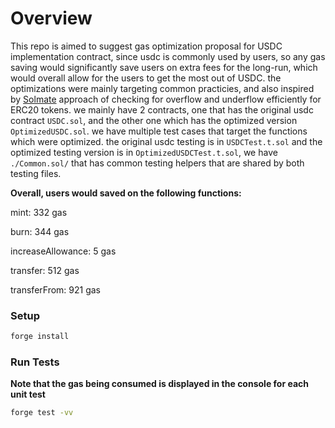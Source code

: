 # Overview

This repo is aimed to suggest gas optimization proposal for USDC implementation contract, since usdc is commonly used by users, so any gas saving would significantly save users on extra fees for the long-run, which would overall allow for the users to get the most out of USDC. the optimizations were mainly targeting common practicies, and also inspired by [Solmate](https://github.com/transmissions11/solmate) approach of checking for overflow and underflow efficiently for ERC20 tokens. we mainly have 2 contracts, one that has the original usdc contract `USDC.sol`, and the other one which has the optimized version `OptimizedUSDC.sol`. we have multiple test cases that target the functions which were optimized. the original usdc testing is in `USDCTest.t.sol` and the optimized testing version is in `OptimizedUSDCTest.t.sol`, we have `./Common.sol/` that has common testing helpers that are shared by both testing files.

**Overall, users would saved on the following functions:**

mint: 332 gas

burn: 344 gas

increaseAllowance: 5 gas

transfer: 512 gas

transferFrom: 921 gas

### Setup

```sh
forge install
```

### Run Tests

**Note that the gas being consumed is displayed in the console for each unit test**

```sh
forge test -vv
```